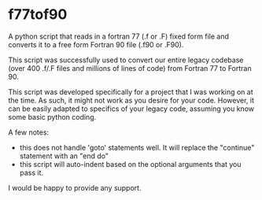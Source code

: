 # f77tof90
A python script that reads in a fortran 77 (.f or .F) fixed form file and converts it to a free form Fortran 90 file (.f90 or .F90).

This script was successfully used to convert our entire legacy codebase (over 400 .f/.F files and millions of lines of code) from Fortran 77 to Fortran 90.  

This script was developed specifically for a project that I was working on at the time.  As such, it might not work as you desire for your code.  However, it can be easily adapted to specifics of your legacy code, assuming you know some basic python coding.

A few notes:  
  - this does not handle 'goto' statements well.  It will replace the "continue" statement with an "end do"
  - this script will auto-indent based on the optional arguments that you pass it.

I would be happy to provide any support.
